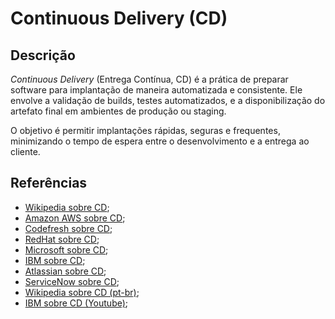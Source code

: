 # Continuous Delivery (CD)


## Descrição

*Continuous Delivery* (Entrega Contínua, CD) é a prática de preparar software para implantação de maneira automatizada e consistente. Ele envolve a validação de builds, testes automatizados, e a disponibilização do artefato final em ambientes de produção ou staging.

O objetivo é permitir implantações rápidas, seguras e frequentes, minimizando o tempo de espera entre o desenvolvimento e a entrega ao cliente.

## Referências

- [Wikipedia sobre CD](https://en.wikipedia.org/wiki/Continuous_delivery);
- [Amazon AWS sobre CD](https://aws.amazon.com/pt/devops/continuous-delivery/);
- [Codefresh sobre CD](https://codefresh.io/learn/continuous-delivery/);
- [RedHat sobre CD](https://www.redhat.com/pt-br/topics/devops/what-is-continuous-delivery);
- [Microsoft sobre CD](https://learn.microsoft.com/pt-br/devops/deliver/what-is-continuous-delivery);
- [IBM sobre CD](https://www.ibm.com/br-pt/topics/continuous-delivery);
- [Atlassian sobre CD](https://www.atlassian.com/br/continuous-delivery/principles);
- [ServiceNow sobre CD](https://www.servicenow.com/br/products/it-operations-management/what-is-continous-delivery.html);
- [Wikipedia sobre CD (pt-br)](https://pt.wikipedia.org/wiki/Entrega_cont%C3%ADnua);
- [IBM sobre CD (Youtube)](https://youtu.be/2TTU5BB-k9U?si=DC8WQ0NCk4y61P0L);